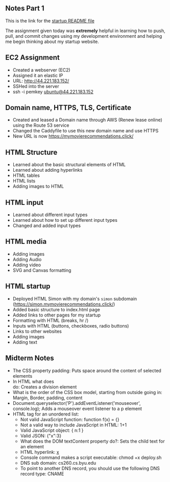 ## Notes Part 1
This is the link for the [startup README file](https://github.com/AldenKim/startup/blob/main/README.md)

The assignment given today was **extremely** helpful in learning how to push, pull, and commit changes using my development environment and helping me begin thinking about my startup website.

## EC2 Assignment
- Created a webserver (EC2)
- Assigned it an elastic IP
- URL: http://44.221.183.152/
- SSHed into the server
- ssh -i pemkey ubuntu@44.221.183.152

## Domain name, HTTPS, TLS, Certificate
- Created and leased a Domain name through AWS (Renew lease online) using the Route 53 service
- Changed the Caddyfile to use this new domain name and use HTTPS
- New URL is now https://mymovierecommendations.click/

## HTML Structure
- Learned about the basic structural elements of HTML
- Learned about adding hyperlinks <a> </a>
- HTML tables
- HTML lists
- Adding images to HTML

## HTML input
- Learned about different input types
- Learned about how to set up different input types
- Changed and added input types

## HTML media
- Adding images
- Adding Audio
- Adding video
- SVG and Canvas formatting

## HTML startup
- Deployed HTML Simon with my domain's `simon` subdomain (https://simon.mymovierecommendations.click/)
- Added basic structure to index.html page
- Added links to other pages for my startup
- Formatting with HTML (breaks, hr /)
- Inputs with HTML (buttons, checkboxes, radio buttons)
- Links to other websites
- Adding images
- Adding text

## Midterm Notes
- The CSS property padding: Puts space around the content of selected elements
- In HTML what does <div> do: Creates a division element
- What is the order of the CSS box model, starting from outside going in: Margin, Border, padding, content
- Document.queryselector('P').addEventListener('mouseover', console.log); Adds a mouseover event listener to a p element
- HTML tag for an unordered list: <ul>
- Not valid JavaScript function: function f(x) = {}
- Not a valid way to include JavaScript in HTML: <javascript> 1+1 </javascript>
- Valid JavaScript object: { n:1 }
- Valid JSON: {"x":3}
- What does the DOM textContent property do?: Sets the child text for an element
- HTML hyperlink: <a href = 'httpsblah'>x</a>
- Console command makes a script executable: chmod +x deploy.sh
- DNS sub domain: cs260.cs.byu.edu
- To point to another DNS record, you should use the following DNS record type: CNAME
